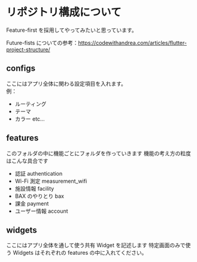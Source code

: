 # リポジトリ構成について

Feature-first を採用してやってみたいと思っています。

Future-fists についての参考：https://codewithandrea.com/articles/flutter-project-structure/

## configs

ここにはアプリ全体に関わる設定項目を入れます。  
例：

- ルーティング
- テーマ
- カラー etc...

## features

このフォルダの中に機能ごとにフォルダを作っていきます
機能の考え方の粒度はこんな具合です

- 認証 authentication
- Wi-Fi 測定 measurement_wifi
- 施設情報 facility
- BAX のやりとり bax
- 課金 payment
- ユーザー情報 account

## widgets

ここにはアプリ全体を通して使う共有 Widget を記述します
特定画面のみで使う Widgets はそれぞれの features の中に入れてください。
